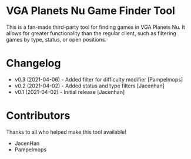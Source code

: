 # VGA Planets Nu Game Finder Tool

This is a fan-made third-party tool for finding games in VGA Planets Nu. It allows for greater functionality than the regular client, such as filtering games by type, status, or open positions.

# Changelog

- v0.3 (2021-04-06) - Added filter for difficulty modifier \[Pampelmops]
- v0.2 (2021-04-02) - Added status and type filters \[Jacenhan]
- v0.1 (2021-04-02) - Initial release \[Jacenhan]
      
# Contributors

Thanks to all who helped make this tool available!

- JacenHan
- Pampelmops
